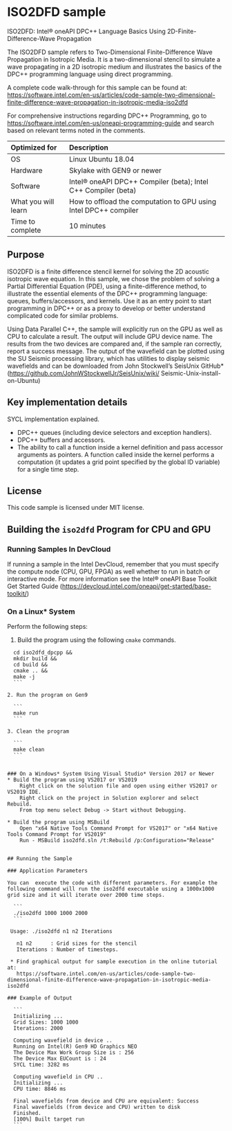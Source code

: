 # ISO2DFD sample

ISO2DFD: Intel® oneAPI DPC++ Language Basics Using 
2D-Finite-Difference-Wave Propagation

The ISO2DFD sample refers to Two-Dimensional Finite-Difference Wave Propagation in Isotropic Media.  It is a two-dimensional stencil to simulate a wave propagating in a 2D isotropic medium and illustrates the basics of the DPC++ programming language using direct programming.

A complete code walk-through for this sample can be found at:
https://software.intel.com/en-us/articles/code-sample-two-dimensional-finite-difference-wave-propagation-in-isotropic-media-iso2dfd

For comprehensive instructions regarding DPC++ Programming, go to
https://software.intel.com/en-us/oneapi-programming-guide
and search based on relevant terms noted in the comments.

  
| Optimized for                     | Description
|:---                               |:---
| OS                                | Linux Ubuntu 18.04
| Hardware                          | Skylake with GEN9 or newer
| Software                          | Intel&reg; oneAPI DPC++ Compiler (beta); Intel C++ Compiler (beta)
| What you will learn               | How to offload the computation to GPU using Intel DPC++ compiler
| Time to complete                  | 10 minutes


## Purpose

ISO2DFD is a finite difference stencil kernel for solving the 2D acoustic isotropic wave equation.  In 
this sample, we chose the problem of solving a Partial Differential Equation (PDE), using a 
finite-difference method, to illustrate the essential elements of the DPC++ programming language: 
queues, buffers/accessors, and kernels. Use it as an entry point to start programming in DPC++ or as a 
proxy to develop or better understand complicated code for similar problems. 

Using Data Parallel C++, the sample will explicitly run on the GPU as well as CPU to calculate a 
result. The output will include GPU device name. The results from the two devices are compared and, if 
the sample ran correctly, report a success message. The output of the wavefield can be plotted using 
the SU Seismic processing library, which  has utilities to display seismic wavefields and can be 
downloaded from John Stockwell’s SeisUnix GitHub* (https://github.com/JohnWStockwellJr/SeisUnix/wiki/
Seismic-Unix-install-on-Ubuntu)


## Key implementation details

SYCL implementation explained.  

* DPC++ queues (including device selectors and exception handlers).
* DPC++ buffers and accessors.  
* The ability to call a function inside a kernel definition and pass accessor arguments as pointers. A 
function called inside the kernel performs a computation (it updates a grid point specified by the 
global ID variable) for a single time step.  


## License

This code sample is licensed under MIT license.  


##  Building the `iso2dfd` Program for CPU and GPU

### Running Samples In DevCloud

If running a sample in the Intel DevCloud, remember that you must specify the compute node (CPU, GPU, 
FPGA) as well whether to run in batch or interactive mode. For more information see the Intel® oneAPI 
Base Toolkit Get Started Guide (https://devcloud.intel.com/oneapi/get-started/base-toolkit/)

### On a Linux* System
Perform the following steps:
1. Build the program using the following `cmake` commands. 

  ```    
    cd iso2dfd_dpcpp &&  
    mkdir build &&  
    cd build &&  
    cmake .. &&  
    make -j 
    ```

2. Run the program on Gen9 

    ```
    make run  
    ```

3. Clean the program  
  
    ```
    make clean  
    ```


### On a Windows* System Using Visual Studio* Version 2017 or Newer
* Build the program using VS2017 or VS2019
      Right click on the solution file and open using either VS2017 or VS2019 IDE.
      Right click on the project in Solution explorer and select Rebuild.
      From top menu select Debug -> Start without Debugging.

* Build the program using MSBuild
      Open "x64 Native Tools Command Prompt for VS2017" or "x64 Native Tools Command Prompt for VS2019"
      Run - MSBuild iso2dfd.sln /t:Rebuild /p:Configuration="Release"


## Running the Sample

### Application Parameters 

You can  execute the code with different parameters. For example the following command will run the iso2dfd executable using a 1000x1000 grid size and it will iterate over 2000 time steps.

    ```
    ./iso2dfd 1000 1000 2000
    ```	
 	
   Usage: ./iso2dfd n1 n2 Iterations

	 n1 n2      : Grid sizes for the stencil
	 Iterations : Number of timesteps.

   * Find graphical output for sample execution in the online tutorial at:
     https://software.intel.com/en-us/articles/code-sample-two-dimensional-finite-difference-wave-propagation-in-isotropic-media-iso2dfd

### Example of Output 

    ```
    Initializing ... 
    Grid Sizes: 1000 1000
    Iterations: 2000

    Computing wavefield in device ..
    Running on Intel(R) Gen9 HD Graphics NEO
    The Device Max Work Group Size is : 256
    The Device Max EUCount is : 24
    SYCL time: 3282 ms

    Computing wavefield in CPU ..
    Initializing ... 
    CPU time: 8846 ms

    Final wavefields from device and CPU are equivalent: Success
    Final wavefields (from device and CPU) written to disk
    Finished.  
    [100%] Built target run
    ```
